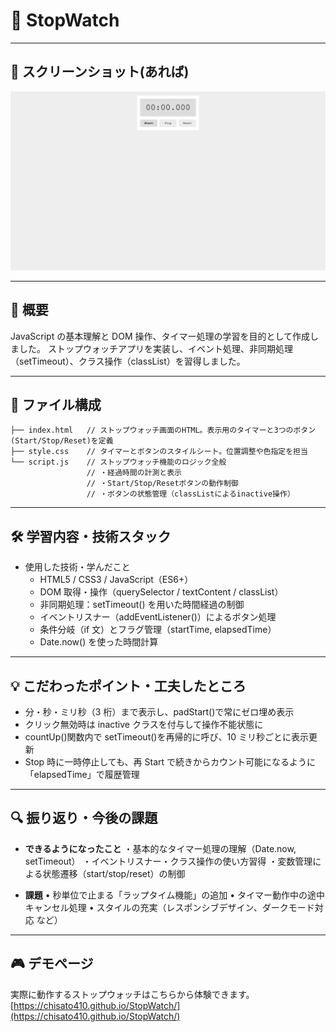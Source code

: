 # 🚀 StopWatch

---

## 📸 スクリーンショット(あれば)

![ホーム画面の見た目](./images/StopWatch.png)

---

## 📖 概要

JavaScript の基本理解と DOM 操作、タイマー処理の学習を目的として作成しました。
ストップウォッチアプリを実装し、イベント処理、非同期処理（setTimeout）、クラス操作（classList）を習得しました。

---

## 📂 ファイル構成

```
├── index.html   // ストップウォッチ画面のHTML。表示用のタイマーと3つのボタン(Start/Stop/Reset)を定義
├── style.css    // タイマーとボタンのスタイルシート。位置調整や色指定を担当
└── script.js    // ストップウォッチ機能のロジック全般
                 // ・経過時間の計測と表示
                 // ・Start/Stop/Resetボタンの動作制御
                 // ・ボタンの状態管理（classListによるinactive操作）

```

---

## 🛠 学習内容・技術スタック

- 使用した技術・学んだこと
  - HTML5 / CSS3 / JavaScript（ES6+）
  - DOM 取得・操作（querySelector / textContent / classList）
  - 非同期処理：setTimeout() を用いた時間経過の制御
  - イベントリスナー（addEventListener()）によるボタン処理
  - 条件分岐（if 文）とフラグ管理（startTime, elapsedTime）
  - Date.now() を使った時間計算

---

## 💡 こだわったポイント・工夫したところ

- 分・秒・ミリ秒（3 桁）まで表示し、padStart()で常にゼロ埋め表示
- クリック無効時は inactive クラスを付与して操作不能状態に
- countUp()関数内で setTimeout()を再帰的に呼び、10 ミリ秒ごとに表示更新
- Stop 時に一時停止しても、再 Start で続きからカウント可能になるように「elapsedTime」で履歴管理

---

## 🔍 振り返り・今後の課題

- **できるようになったこと**
  ・基本的なタイマー処理の理解（Date.now, setTimeout）
  ・イベントリスナー・クラス操作の使い方習得
  ・変数管理による状態遷移（start/stop/reset）の制御

- **課題**
  • 秒単位で止まる「ラップタイム機能」の追加
  • タイマー動作中の途中キャンセル処理
  • スタイルの充実（レスポンシブデザイン、ダークモード対応 など）

---

## 🎮 デモページ

実際に動作するストップウォッチはこちらから体験できます。
[https://chisato410.github.io/StopWatch/](https://chisato410.github.io/StopWatch/)
